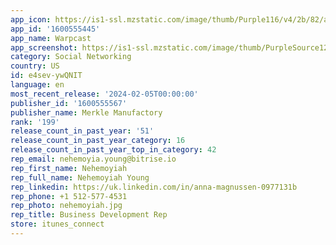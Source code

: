 ```yaml
---
app_icon: https://is1-ssl.mzstatic.com/image/thumb/Purple116/v4/2b/82/a9/2b82a90d-c96c-b46a-9be5-f8cac9be3572/AppIcon-0-0-1x_U007emarketing-0-7-0-85-220.png/1024x1024bb.png
app_id: '1600555445'
app_name: Warpcast
app_screenshot: https://is1-ssl.mzstatic.com/image/thumb/PurpleSource126/v4/13/8b/ba/138bba6a-5eab-d1c2-fb60-6d7c1bd03cf6/852ed940-8e4f-4bd8-9f22-c9ab1ed15de2_Simulator_Screenshot_-_iPhone_Xs_Max_-_2024-01-23_at_12.15.15.png/1242x2688bb.png
category: Social Networking
country: US
id: e4sev-ywQNIT
language: en
most_recent_release: '2024-02-05T00:00:00'
publisher_id: '1600555567'
publisher_name: Merkle Manufactory
rank: '199'
release_count_in_past_year: '51'
release_count_in_past_year_category: 16
release_count_in_past_year_top_in_category: 42
rep_email: nehemoyia.young@bitrise.io
rep_first_name: Nehemoyiah
rep_full_name: Nehemoyiah Young
rep_linkedin: https://uk.linkedin.com/in/anna-magnussen-0977131b
rep_phone: +1 512-577-4531
rep_photo: nehemoyiah.jpg
rep_title: Business Development Rep
store: itunes_connect
---
```

